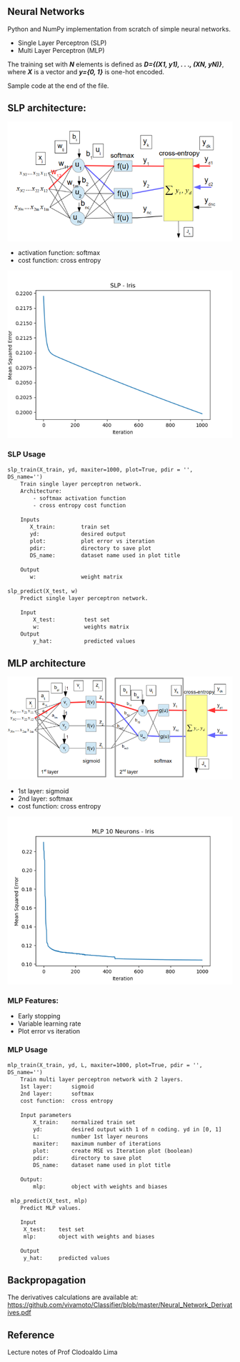 ## Neural Networks
Python and NumPy implementation from scratch of simple neural networks.
- Single Layer Perceptron (SLP)
- Multi Layer Perceptron (MLP)

The training set with ***N*** elements is defined as ***D={(X1, y1), . . ., (XN, yN)}***, where ***X*** is a vector and ***y={0, 1}*** is one-hot encoded.

Sample code at the end of the file.

## SLP architecture:

![Perceptron architecture.](./perceptron.PNG)

- activation function: softmax
- cost function: cross entropy

![Perceptron result.](./slp_results.png)

### SLP Usage
```
slp_train(X_train, yd, maxiter=1000, plot=True, pdir = '',  DS_name='')
    Train single layer perceptron network.
    Architecture:
        - softmax activation function
        - cross entropy cost function
    
    Inputs
       X_train:        train set
       yd:             desired output
       plot:           plot error vs iteration
       pdir:           directory to save plot
       DS_name:        dataset name used in plot title
    
    Output
       w:              weight matrix
       
slp_predict(X_test, w)
    Predict single layer perceptron network.
    
    Input
        X_test:         test set
        w:              weights matrix
    Output
        y_hat:          predicted values
```

## MLP architecture

![Multi layer perceptron - mlp - architecture.](./mlp.PNG)

- 1st layer: sigmoid
- 2nd layer: softmax
- cost function: cross entropy

![MLP Results.](./mlp_results.png)
### MLP Features:
- Early stopping
- Variable learning rate
- Plot error vs iteration

### MLP Usage
```
mlp_train(X_train, yd, L, maxiter=1000, plot=True, pdir = '', DS_name='')
    Train multi layer perceptron network with 2 layers.
    1st layer:      sigmoid
    2nd layer:      softmax
    cost function:  cross entropy
    
    Input parameters
        X_train:    normalized train set
        yd:         desired output with 1 of n coding. yd in [0, 1]
        L:          number 1st layer neurons
        maxiter:    maximum number of iterations
        plot:       create MSE vs Iteration plot (boolean)
        pdir:       directory to save plot
        DS_name:    dataset name used in plot title
    
    Output:
        mlp:        object with weights and biases
        
 mlp_predict(X_test, mlp)
    Predict MLP values.

    Input
     X_test:    test set
     mlp:       object with weights and biases

    Output
     y_hat:     predicted values
```
## Backpropagation
The derivatives calculations are available at:  
https://github.com/vivamoto/Classifier/blob/master/Neural_Network_Derivatives.pdf
   
## Reference
Lecture notes of Prof Clodoaldo Lima

